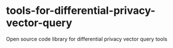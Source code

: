 # tools-for-differential-privacy-vector-query
Open source code library for differential privacy vector query tools
